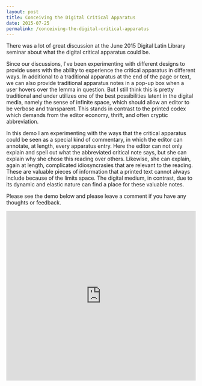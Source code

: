 ```yaml
---
layout: post
title: Conceiving the Digital Critical Apparatus
date: 2015-07-25
permalink: /conceiving-the-digital-critical-apparatus
---
```


There was a lot of great discussion at the June 2015 Digital Latin Library seminar about what the digital critical apparatus could be. 

Since our discussions, I've been experimenting with different designs to provide users with the ability to experience the critical apparatus in different ways. In additional to a traditional apparatus at the end of the page or text, we can also provide traditional apparatus notes in a pop-up box when a user hovers over the lemma in question. But I still think this is pretty traditional and under utilizes one of the best possibilities latent in the digital media, namely the sense of infinite space, which should allow an editor to be verbose and transparent. This stands in contrast to the printed codex which demands from the editor economy, thrift, and often cryptic abbreviation. 

In this demo I am experimenting with the ways that the critical apparatus could be seen as a special kind of commentary, in which the editor can annotate, at length, every apparatus entry. Here the editor can not only explain and spell out what the abbreviated critical note says, but she can explain why she chose this reading over others. Likewise, she can explain, again at length, complicated idiosyncrasies that are relevant to the reading. These are valuable pieces of information that a printed text cannot always include because of the limits space. The digital medium, in contrast, due to its dynamic and elastic nature can find a place for these valuable notes.

Please see the demo below and please leave a comment if you have any thoughts or feedback. 

<iframe width="100%" height="450px" src="https://www.youtube.com/embed/5zC1ZoEdw8Q" frameborder="0" allowfullscreen></iframe>